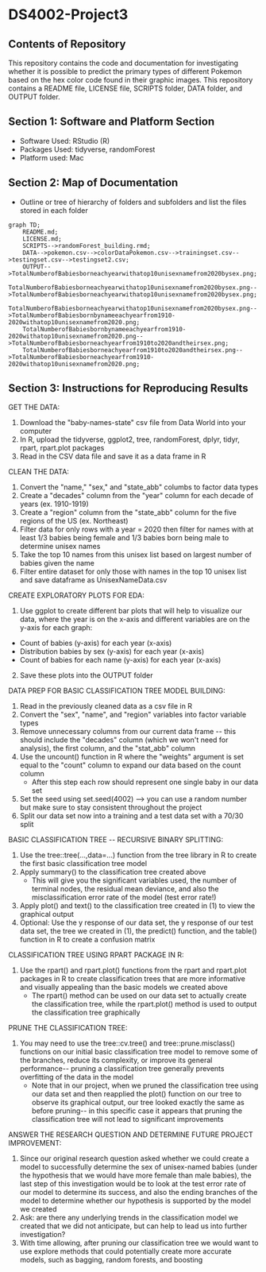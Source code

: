 # DS4002-Project3 

## Contents of Repository
This repository contains the code and documentation for investigating whether it is possible to predict the primary types of different Pokemon based on the hex color code found in their graphic images. This repository contains a README file, LICENSE file, SCRIPTS folder, DATA folder, and OUTPUT folder. 

## Section 1: Software and Platform Section
- Software Used: RStudio (R)
- Packages Used: tidyverse, randomForest
- Platform used: Mac

## Section 2: Map of Documentation 

- Outline or tree of hierarchy of folders and subfolders and list the files stored in each folder
```mermaid
graph TD;
    README.md;
    LICENSE.md;
    SCRIPTS-->randomForest_building.rmd;
    DATA-->pokemon.csv-->colorDataPokemon.csv-->trainingset.csv-->testingset.csv-->testingset2.csv;
    OUTPUT-->TotalNumberofBabiesborneachyearwithatop10unisexnamefrom2020bysex.png;
    TotalNumberofBabiesborneachyearwithatop10unisexnamefrom2020bysex.png-->TotalNumberofBabiesborneachyearwithatop10unisexnamefrom2020bysex.png;
    TotalNumberofBabiesborneachyearwithatop10unisexnamefrom2020bysex.png-->TotalNumberofBabiesbornbynameeachyearfrom1910-2020withatop10unisexnamefrom2020.png;
    TotalNumberofBabiesbornbynameeachyearfrom1910-2020withatop10unisexnamefrom2020.png-->TotalNumberofBabiesborneachyearfrom1910to2020andtheirsex.png;
    TotalNumberofBabiesborneachyearfrom1910to2020andtheirsex.png-->TotalNumberofBabiesborneachyearfrom1910-2020withatop10unisexnamefrom2020.png;
```

## Section 3: Instructions for Reproducing Results

GET THE DATA:
1. Download the "baby-names-state" csv file from Data World into your computer
2. In R, upload the tidyverse, ggplot2, tree, randomForest, dplyr, tidyr, rpart, rpart.plot packages
3. Read in the CSV data file and save it as a data frame in R

CLEAN THE DATA:
1. Convert the "name," "sex," and "state_abb" columbs to factor data types
2. Create a "decades" column from the "year" column for each decade of years (ex. 1910-1919)
3. Create a "region" column from the "state_abb" column for the five regions of the US (ex. Northeast)
4. Filter data for only rows with a year = 2020 then filter for names with at least 1/3 babies being female and 1/3 babies born being male to determine unisex names
5. Take the top 10 names from this unisex list based on largest number of babies given the name
6. Filter entire dataset for only those with names in the top 10 unisex list and save dataframe as UnisexNameData.csv

CREATE EXPLORATORY PLOTS FOR EDA:
1. Use ggplot to create different bar plots that will help to visualize our data, where the year is on the x-axis and different variables are on the y-axis for each graph:
  - Count of babies (y-axis) for each year (x-axis)
  - Distribution babies by sex (y-axis) for each year (x-axis)
  - Count of babies for each name (y-axis) for each year (x-axis)
2. Save these plots into the OUTPUT folder

DATA PREP FOR BASIC CLASSIFICATION TREE MODEL BUILDING:
1. Read in the previously cleaned data as a csv file in R
2. Convert the "sex", "name", and "region" variables into factor variable types
3. Remove unnecessary columns from our current data frame -- this should include the "decades" column (which we won't need for analysis), the first column, and the "stat_abb" column
4. Use the uncount() function in R where the "weights" argument is set equal to the "count" column to expand our data based on the count column
   - After this step each row should represent one single baby in our data set
5. Set the seed using set.seed(4002) --> you can use a random number but make sure to stay consistent throughout the project
6. Split our data set now into a training and a test data set with a 70/30 split

BASIC CLASSIFICATION TREE -- RECURSIVE BINARY SPLITTING:

1. Use the tree::tree(...,data=...) function from the tree library in R to create the first basic classification tree model
2. Apply summary() to the classification tree created above
   - This will give you the significant variables used, the number of terminal nodes, the residual mean deviance, and also the misclassification error rate of the model (test error rate!)
3. Apply plot() and text() to the classification tree created in (1) to view the graphical output
4. Optional: Use the y response of our data set, the y response of our test data set, the tree we created in (1), the predict() function, and the table() function in R to create a confusion matrix

CLASSIFICATION TREE USING RPART PACKAGE IN R:
1. Use the rpart() and rpart.plot() functions from the rpart and rpart.plot packages in R to create classification trees that are more informative and visually appealing than the basic models we created above
   - The rpart() method can be used on our data set to actually create the classification tree, while the rpart.plot() method is used to output the classification tree graphically

PRUNE THE CLASSIFICATION TREE:
1. You may need to use the tree::cv.tree() and tree::prune.misclass() functions on our initial basic classification tree model to remove some of the branches, reduce its complexity, or improve its general performance-- pruning a classification tree generally prevents overfitting of the data in the model
   - Note that in our project, when we pruned the classification tree using our data set and then reapplied the plot() function on our tree to observe its graphical output, our tree looked exactly the same as before pruning-- in this specific case it appears that pruning the classification tree will not lead to significant improvements

ANSWER THE RESEARCH QUESTION AND DETERMINE FUTURE PROJECT IMPROVEMENT:
1. Since our original research question asked whether we could create a model to successfully determine the sex of unisex-named babies (under the hypothesis that we would have more female than male babies), the last step of this investigation would be to look at the test error rate of our model to determine its success, and also the ending branches of the model to determine whether our hypothesis is supported by the model we created
2. Ask: are there any underlying trends in the classification model we created that we did not anticipate, but can help to lead us into further investigation?
3. With time allowing, after pruning our classification tree we would want to use explore methods that could potentially create more accurate models, such as bagging, random forests, and boosting

